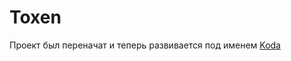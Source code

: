Toxen
=====

Проект был переначат и теперь развивается под именем  [Koda](https://github.com/bzick/koda)

